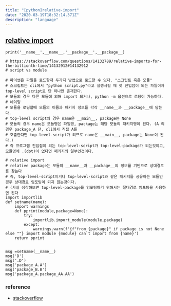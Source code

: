 ```yaml
---
title: "[python]relative-import"
date: "2020-03-19T18:32:14.371Z"
description: "language"
---
```


## [relative import](https://github.com/tinyhhj/algorithm/tree/master/src/python/relative_import)

```{.python}
print('__name__',__name__,'__package__',__package__)

# https://stackoverflow.com/questions/14132789/relative-imports-for-the-billionth-time/14132912#14132912
# script vs module

# 파이썬은 파일을 로드할때 두가지 방법으로 로드할 수 있다. "스크립트 혹은 모듈"
# 스크립트는 cli에서 "python script.py"라고 실행시킬 때 첫 진입점이 되는 파일이자 top-level script로 단 하나만 존재한다.
# 모듈의 경우 다른 모듈에 의해 import 되거나, python -m 옵션으로 로딩이 가능하다.
# 네이밍
# 모듈을 로딩할때 모듈의 이름과 패키지 정보를 각각 __name__과 __package__에 담는다.
# top-level script의 경우 name은 __main__, package는 None
# 모듈의 경우 name은 모듈명은 파일명, package는 해당 모듈의 패키지명이 된다. (A 의경우 package_A 단, cli에서 직접 A를
# 호출한다면 top-level-script가 되므로 name은 __main__, package는 None이 된다.)
# 즉 프로그램 진입점이 되는 top-level-script가 top-level-package가 되는것이고, 모듈명에 .(dot)이 없다면 패키지의 일부인것이다.

# relative import
# relative package는 모듈의 __name__과 __package__의 정보를 기반으로 상대경로를 찾는다
# 즉, top-level-script이거나 top-level-script와 같은 패키지를 공유하는 모듈인 경우 상대경로 임포팅이 되지 않는것이다.
# (사실 생각해보면 top-level-package를 임포팅하기 위해서는 절대경로 임포팅을 사용하면 된다
import importlib
def setname(name):
    import warnings
    def pprint(module,package=None):
        try:
            importlib.import_module(module,package)
        except:
            warnings.warn(f'{f"from {package}" if package is not None else ""} import module {module} can`t import from {name}')
    return pprint


msg =setname(__name__)
msg('D')
msg('.D')
msg('package_A.A')
msg('package_B.B')
msg('package_A.package_AA.AA')

```

### reference

* [stackoverflow](https://stackoverflow.com/questions/14132789/relative-imports-for-the-billionth-time/14132912#14132912)